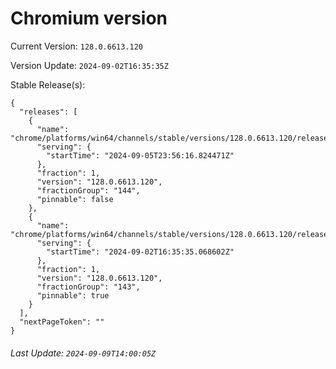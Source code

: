 # Chromium version

Current Version: `128.0.6613.120`

Version Update: `2024-09-02T16:35:35Z`

Stable Release(s):
```
{
  "releases": [
    {
      "name": "chrome/platforms/win64/channels/stable/versions/128.0.6613.120/releases/1725580576",
      "serving": {
        "startTime": "2024-09-05T23:56:16.824471Z"
      },
      "fraction": 1,
      "version": "128.0.6613.120",
      "fractionGroup": "144",
      "pinnable": false
    },
    {
      "name": "chrome/platforms/win64/channels/stable/versions/128.0.6613.120/releases/1725294935",
      "serving": {
        "startTime": "2024-09-02T16:35:35.068602Z"
      },
      "fraction": 1,
      "version": "128.0.6613.120",
      "fractionGroup": "143",
      "pinnable": true
    }
  ],
  "nextPageToken": ""
}
```

###### Last Update: `2024-09-09T14:00:05Z`
        